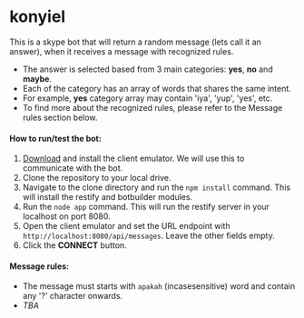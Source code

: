 # konyiel

This is a skype bot that will return a random message (lets call it an answer), when it receives a message with recognized rules.
* The answer is selected based from 3 main categories: <b>yes</b>, <b>no</b> and <b>maybe</b>.
* Each of the category has an array of words that shares the same intent.
* For example, <b>yes</b> category array may contain 'iya', 'yup', 'yes', etc.
* To find more about the recognized rules, please refer to the Message rules section below.

#### How to run/test the bot:
1. <a href="https://emulator.botframework.com/">Download</a> and install the client emulator. We will use this to communicate with the bot.
2. Clone the repository to your local drive.
3. Navigate to the clone directory and run the <code>npm install</code> command. This will install the restify and botbuilder modules.
4. Run the <code>node app</code> command. This will run the restify server in your localhost on port 8080.
5. Open the client emulator and set the URL endpoint with <code>http://localhost:8080/api/messages</code>. Leave the other fields empty.
6. Click the <b>CONNECT</b> button.

#### Message rules:
* The message must starts with <code>apakah</code> (incasesensitive) word and contain any '?' character onwards.
* <i>TBA</i>
